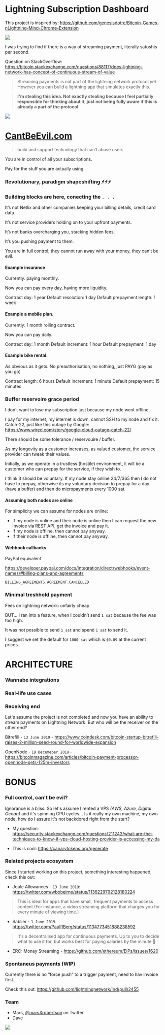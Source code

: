 # Lightning Subscription Dashboard

This project is inspired by: https://github.com/genesisdotre/Bitcoin-Games-nLightning-Mind-Chrome-Extension

![](readme-images/activity.gif)

I was trying to find if there is a way of streaming payment, literally satoshis per second.

Question on StackOverflow: https://bitcoin.stackexchange.com/questions/88117/does-lightning-network-has-concept-of-continuous-stream-of-value

> Streaming payments is not part of the lightning network protocol yet.
> However you can build a lightning app that simulates exactly this.

> **I'm stealing this idea. Not exactly stealing because I feel partially responsible for thinking about it, just not being fully aware if this is already a part of the protocol**

<!-- 
RANDOM UNRELATED

https://twitter.com/skddc/status/946008107800584192
Been to 34c3, had a brief chance to say "hi" to @starkness and @peterktodd and  appreciate their work (they are public figures, they don't remember)
-->
![](readme-images/billboard.jpg)
# [CantBeEvil.com](https://cantbeevil.com/)

> build and support technology that can’t abuse users

You are in control of all your subscriptions.

Pay for the stuff you are actually using.

### Revolutionary, paradigm shapeshifting ⚡️️️⚡️️️⚡️️️
### Building blocks are here, conecting the `. . .`

It’s not Netlix and other companies keeping your billing details, credit card data.

It’s not service providers holding on to your upfront payments.

It’s not banks overcharging you, stacking hidden fees.

It’s you pushing payment to them.

You are in full control, they cannot run away with your money, they can’t be evil.


#### Example insurance

Currently: paying monthly.

Now you can pay every day, having more liquidity.

Contract day: 1 year
Default resolution: 1 day
Default prepayment length: 1 week


#### Example a mobile plan.

Currently: 1 month rolling contract.

Now you can pay daily.

Contract day: 1 month
Default increment: 1 hour
Default prepayment: 1 day

#### Example bike rental.

As obvious as it gets. No preauthorisation, no nothing, just PAYG (pay as you go)

Contract length: 6 hours
Default increment: 1 minute
Default prepayment: 15 minutes


### Buffer reservoire grace period

I don’t want to lose my subscription just because my node went offline.

I pay for my internet, my internet is down, cannot SSH to my node and fix it. Catch-22, just like this outage by Google:  https://www.wired.com/story/google-cloud-outage-catch-22/

There should be some tolerance / reservouire / buffer.

As my longevity as a customer increases, as valued customer, the service provider can tweak their values.

Initially, as we operate in a trustless (hostile) environment, it will be a customer who can prepay for the service, if they wish to.

I think it should be voluntary. If my node stay online 24/7/365 then I do not have to prepay, otherwise its my voluntary decision to prepay for a day (have a buffer) and then do micropayments every 1000 sat.

#### Assuming both nodes are online

For simplicity we can assume for nodes are online:

* If my node is online and their node is online then I can request the new invoice via REST API, get the invoice and pay it.
* If my node is offline, then cannot pay anyway.
* If their node is offline, then cannot pay anyway.


<!-- IT ALREADY EXIXTS
#### Positive sideeffects
It is possible that companies compeete not only on price, but conditions of the payment.

It is possible that you build a relationship with a company to receive better terms. Your loyalty literally pays of.

-->

#### Webhook callbacks

PayPal equivalent

https://developer.paypal.com/docs/integration/direct/webhooks/event-names/#billing-plans-and-agreements

`BILLING_AGREEMENTS.AGREEMENT.CANCELLED`



### Minimal treshhold payment

Fees on lightning network: unfairly cheap.

BUT… I ran into a feature, when I couldn’t  send `1 sat` because the fee was too high.

It was not possible to send `1 sat` and spend `1 sat` to send it.

I suggest we set the default for `1000 sat` which is `$0.09` at the current prices.







<!--
NODE LAUNCHER UNRELATED
I’m in love with Node Launcher.
https://medium.com/lightning-power-users/windows-macos-lightning-network-284bd5034340

It’s unfairly easy to run the full node.

At the same time, it's too cumbersome for me to set up everything from scratch. I don't even know how much SSD, memory, CPU for a VPS 
-->

# ARCHITECTURE


### Wannabe integrations
### Real-life use cases
### Receiving end 
Let's assume the project is not completed and now you have an ability to stream payments on Lightning Network. But who will be the receiver on the other end?

Bitrefill - `13 June 2019` - https://www.coindesk.com/bitcoin-startup-bitrefill-raises-2-million-seed-round-for-worldwide-expansion

OpenNode - `19 Decemeber 2018` - https://bitcoinmagazine.com/articles/bitcoin-payment-processor-opennode-gets-125m-investors

<!-- NOTES ABOUT DEMO, SHOW DON'T TELL
To make a great looking demo, we will probably have to create some fictional businesses that can accept streming payments:

* Echelon mobile
* Webflix (Netflix)
* Perpetual Insurance
* Digital Sea (Digital Ocean)
-->




# BONUS

### Full control, can't be evil?

Ignorance is a bliss. So let's assume I rented a VPS *(AWS, Azure, Digital Ocean)* and it's spinning CPU cycles... Is it really my own machine, my own node, how do I assure it's not backdored right from the start?

* My question: https://security.stackexchange.com/questions/211243/what-are-the-techniques-to-know-if-vps-cloud-hosting-provider-is-accessing-my-da

* This is cool: https://canarytokens.org/generate



### Related projects ecosystem

Since I started working on this project, something interesting happened, check this out:

* Joule Allowances - `13 June 2019`: https://twitter.com/wbobeirne/status/1139229792128180224

> This is ideal for apps that have small, frequent payments to access content (For instance, a video streaming platform that charges you for every minute of viewing time.)

* Sablier - `1 June 2019`: https://twitter.com/PaulRBerg/status/1134773451888238592

> It's a decentralised app for continuous payments. Up to you to decide what to use it for, but works best for paying salaries by the minute 💸

* ERC: Money Streaming - https://github.com/ethereum/EIPs/issues/1620

### Spontaneus payments (WIP)

Currently there is no “force push” to a trigger payment, need to hav invoice first. 

Check this out: https://github.com/lightningnetwork/lnd/pull/2455

### Team

* Mars, [@marsXrobertson](https://twitter.com/marsXrobertson) on Twitter
* Dave


![](readme-images/goaway.png)
